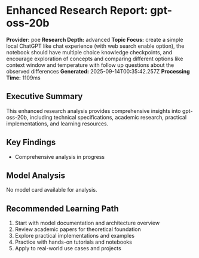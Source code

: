 # Enhanced Research Report: gpt-oss-20b

**Provider:** poe
**Research Depth:** advanced
**Topic Focus:** create a simple local ChatGPT like chat experience (with web search enable option), the notebook should have multiple choice knowledge checkpoints, and encourage exploration of concepts and comparing different options like context window and temperature with follow up questions about the observed differences
**Generated:** 2025-09-14T00:35:42.257Z
**Processing Time:** 1109ms

## Executive Summary

This enhanced research analysis provides comprehensive insights into gpt-oss-20b, including technical specifications, academic research, practical implementations, and learning resources.

## Key Findings

- Comprehensive analysis in progress

## Model Analysis

No model card available for analysis.

## Recommended Learning Path

1. Start with model documentation and architecture overview
2. Review academic papers for theoretical foundation
3. Explore practical implementations and examples
4. Practice with hands-on tutorials and notebooks
5. Apply to real-world use cases and projects

